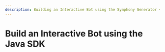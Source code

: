 ```yaml
---
description: Building an Interactive Bot using the Symphony Generator + Java SDK
---
```


# Build an Interactive Bot using the Java SDK

